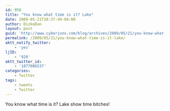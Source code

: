 ```yaml
---
id: 958
title: "You know what time is it? Lake"
date: 2009-05-21T20:37:49-04:00
author: DizkoDan
layout: post
guid: 'http://www.cyberjunx.com/blog/archives/2009/05/21/you-know-what-time-is-it-lake/'
permalink: /2009/05/21/you-know-what-time-is-it-lake/
aktt_notify_twitter:
    - 'yes'
ljID:
    - '920'
aktt_twitter_id:
    - '1877086537'
categories:
    - Twitter
tags:
    - tweets
    - Twitter
---
```


You know what time is it? Lake show time bitches!